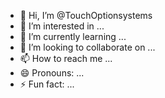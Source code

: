 - 👋 Hi, I’m @TouchOptionsystems
- 👀 I’m interested in ...
- 🌱 I’m currently learning ...
- 💞️ I’m looking to collaborate on ...
- 📫 How to reach me ...
- 😄 Pronouns: ...
- ⚡ Fun fact: ...

<!---
TouchOptionsystems/TouchOptionsystems is a ✨ special ✨ repository because its `README.md` (this file) appears on your GitHub profile.
You can click the Preview link to take a look at your changes.
--->
